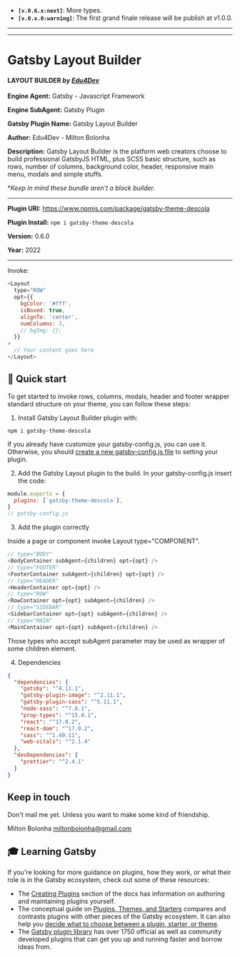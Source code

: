 - **`[v.0.6.x:next]`**: More <Layout /> types.
- **`[v.0.x.0:warning]`**: The first grand finale release will be publish at v1.0.0.

---

---

# Gatsby Layout Builder

#### LAYOUT BUILDER _by [Edu4Dev](https://edu4.dev)_

**Engine Agent:** Gatsby - Javascript Framework

**Engine SubAgent:** Gatsby Plugin

**Gatsby Plugin Name:** Gatsby Layout Builder

**Author:** Edu4Dev - Milton Bolonha

**Description:** Gatsby Layout Builder is the platform
web creators choose to build professional GatsbyJS HTML,
plus SCSS basic structure, such as rows, number of columns,
background color, header, responsive main menu,
modals and simple stuffs.

\*_Keep in mind these bundle aren't a block builder._

---

**Plugin URI:** https://www.npmjs.com/package/gatsby-theme-descola

**Plugin Install:** `npm i gatsby-theme-descola`

**Version:** 0.6.0

**Year:** 2022

---

Invoke:

```js
<Layout
  type="ROW"
  opt={{
    bgColor: '#fff',
    isBoxed: true,
    alignTo: 'center',
    numColumns: 3,
    // bgImg: {};
  }}
>
  // Your content goes here
</Layout>
```

## 🚀 Quick start

To get started to invoke rows, columns, modals, header and footer wrapper
standard structure on your theme, you can follow these steps:

1. Install Gatsby Layout Builder plugin with:

```shell
npm i gatsby-theme-descola
```

If you already have customize your gatsby-config.js, you can use it.
Otherwise, you should [create a new gatsby-config.js file](https://www.gatsbyjs.com/docs/reference/config-files/gatsby-config/) to setting your plugin.

2. Add the Gatsby Layout plugin to the build. In your gatsby-config.js insert the code:

```javascript
module.exports = {
  plugins: [`gatsby-theme-descola`],
}
// gatsby-config.js
```

3. Add the plugin correctly

Inside a page or component invoke Layout type="COMPONENT".

```javascript
// type="BODY"
<BodyContainer subAgent={children} opt={opt} />
// type="FOOTER"
<FooterContainer subAgent={children} opt={opt} />
// type="HEADER"
<HeaderContainer opt={opt} />
// type="ROW"
<RowContainer opt={opt} subAgent={children} />
// type="SIDEBAR"
<SidebarContainer opt={opt} subAgent={children} />
// type="MAIN"
<MainContainer opt={opt} subAgent={children} />
```

Those types who accept subAgent parameter may be used as wrapper of some children element.

4. Dependencies

```json
{
  "dependencies": {
    "gatsby": "^4.11.1",
    "gatsby-plugin-image": "^2.11.1",
    "gatsby-plugin-sass": "^5.11.1",
    "node-sass": "^7.0.1",
    "prop-types": "^15.8.1",
    "react": "^17.0.2",
    "react-dom": "^17.0.2",
    "sass": "^1.49.11",
    "web-vitals": "^2.1.4"
  },
  "devDependencies": {
    "prettier": "^2.4.1"
  }
}
```

## Keep in touch

Don't mail me yet. Unless you want to make some kind of friendship.

Milton Bolonha <miltonbolonha@gmail.com>

## 🎓 Learning Gatsby

If you're looking for more guidance on plugins, how they work, or what their role is in the Gatsby ecosystem, check out some of these resources:

- The [Creating Plugins](https://www.gatsbyjs.com/docs/creating-plugins/) section of the docs has information on authoring and maintaining plugins yourself.
- The conceptual guide on [Plugins, Themes, and Starters](https://www.gatsbyjs.com/docs/plugins-themes-and-starters/) compares and contrasts plugins with other pieces of the Gatsby ecosystem. It can also help you [decide what to choose between a plugin, starter, or theme](https://www.gatsbyjs.com/docs/plugins-themes-and-starters/#deciding-which-to-use).
- The [Gatsby plugin library](https://www.gatsbyjs.com/plugins/) has over 1750 official as well as community developed plugins that can get you up and running faster and borrow ideas from.
